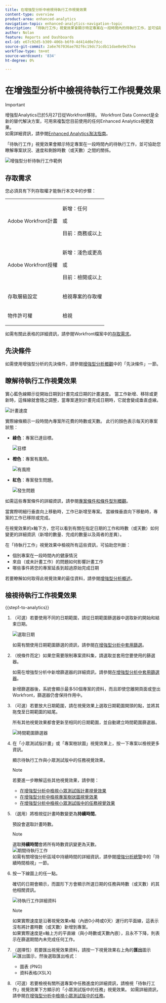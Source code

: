 ```yaml
---
title: 在增強型分析中檢視待執行工作視覺效果
content-type: overview
product-area: enhanced-analytics
navigation-topic: enhanced-analytics-navigation-topic
description: 「待執行工作」視覺效果會顯示特定專案在一段時間內的待執行工作，並可協助您瞭解專案狀況、速度和剩餘時數（或天數）之間的關係。
author: Nolan
feature: Reports and Dashboards
exl-id: e67c92d5-b309-406b-b6f0-4d414d0e7dcc
source-git-commit: 2a6e767036ae702f6c19dc71cdb11dae8e9e37ea
workflow-type: tm+mt
source-wordcount: '834'
ht-degree: 0%

---
```


# 在增強型分析中檢視待執行工作視覺效果

>[!IMPORTANT]
>
>增強型Analytics已於5月27日從Workfront移除。 Workfront Data Connect是全新的替代解決方案，可用來複製您目前使用的任何Enhanced Analytics視覺效果。 <br>如需詳細資訊，請參閱[Enhanced Analytics淘汰指南](/help/quicksilver/product-announcements/announcements/enhanced-analytics-deprecation.md)。


<!-- Audited: 12/2023 -->

「待執行工作」視覺效果會顯示特定專案在一段時間內的待執行工作，並可協助您瞭解專案狀況、速度和剩餘時數（或天數）之間的關係。

![增強型分析待執行工作範例](assets/burndown120623.png)

## 存取需求

您必須具有下列存取權才能執行本文中的步驟：

<table style="table-layout:auto"> 
 <col> 
 <col> 
 <tbody> 
  <tr> 
   <td role="rowheader">Adobe Workfront計畫</td> 
   <td>
      <p>新增：任何</p>
      <p>或</p>
      <p>目前：商務或以上</p></td>
  </tr> 
  <tr> 
   <td role="rowheader">Adobe Workfront授權</td> 
   <td>
      <p>新增：淺色或更高</p>
      <p>或</p>
      <p>目前：檢閱或以上</p>
   </td> 
  </tr> 
  <tr> 
   <td role="rowheader">存取層級設定</td> 
   <td> <p>檢視專案的存取權</p> </td> 
  </tr> 
  <tr> 
   <td role="rowheader">物件許可權</td> 
   <td> <p>檢視</p> </td>
  </tr> 
 </tbody> 
</table>

如需有關此表格的詳細資訊，請參閱Workfront檔案中的[存取需求](/help/quicksilver/administration-and-setup/add-users/access-levels-and-object-permissions/access-level-requirements-in-documentation.md)。

## 先決條件

如需使用增強型分析的先決條件，請參閱[增強型分析概觀](../enhanced-analytics/enhanced-analytics-overview.md)中的「先決條件」一節。

## 瞭解待執行工作視覺效果

實心藍色線顯示從開始日期到計畫完成日期的計畫速度。 當工作新增、移除或更新時，這條線就會隨之調整，當專案達到計畫完成日期時，它就會變成垂直虛線。

![計畫速度](assets/burndown-planned-line.png)

實際線條顯示一段時間內專案所花費的時數或天數。 此行的顏色表示每天的專案狀態：

* **綠色**：專案已達目標。

  ![目標](assets/burndown-green.png)

* **橙色**：專案有風險。

  ![有風險](assets/burndown-orange.png)

* **紅色**：專案發生問題。

  ![發生問題](assets/burndown-red.png)

如需這些專案條件的詳細資訊，請參閱[專案條件和條件型別概觀](../manage-work/projects/manage-projects/project-condition-and-condition-type.md)。

當實際明細行垂直向上移動時，工作已新增至專案。 當線條垂直向下移動時，專案的工作已移除或完成。

在視覺效果的x軸下方，您可以看到有關在指定日期的工作和時數（或天數）如何變更的詳細資訊（新增的數量、完成的數量以及兩者的差異）。

在「待執行工作」視覺效果中檢視所有這些資訊，可協助您判斷：

* 個別專案在一段時間內的健康情況
* 來自（或未計畫工作）的問題如何影響計畫工作
* 哪些事件將您的專案延長到超過原始完成日期

若要瞭解如何取得此視覺效果的最佳資料，請參閱[增強型分析概述](../enhanced-analytics/enhanced-analytics-overview.md)。

## 檢視待執行工作視覺效果

{{step1-to-analytics}}

1. （可選）若要使用不同的日期範圍，請從日期範圍篩選器中選取新的開始和結束日期。

   ![選取日期](assets/filters-select-date-range-350x344.png)

   如需有關使用日期範圍篩選的資訊，請參閱[在增強型分析中套用篩選](../enhanced-analytics/use-enhanced-analytics-filters.md)。

1. （視條件而定）如果您需要限制專案資料集，請選取並套用您要使用的篩選器。

   如需在增強型分析中新增篩選器的詳細資訊，請參閱[在增強型分析中套用篩選器](../enhanced-analytics/use-enhanced-analytics-filters.md)。

   新增篩選器後，系統會顯示最多50個專案的資料，而且即使您離開頁面或登出Workfront，篩選器仍會保持作用中。

1. （可選）若要放大日期範圍，請在視覺效果上選取日期範圍開頭的點，並將其拖曳至日期範圍的結尾。

   所有其他視覺效果都會更新至相同的日期範圍，並自動建立時間範圍篩選器。

   ![時間範圍篩選器](assets/timeframe-filter-350x220.png)

1. 在「小眾測試版計畫」或「專案樹狀圖」視覺效果上，按一下專案以檢視更多資訊。

   顯示待執行工作與小眾測試版中的任務視覺效果。

   >[!NOTE]
   >
   >若要進一步瞭解這些其他視覺效果，請參閱：
   >
   >   * [在增強型分析中檢視小眾測試版計畫視覺效果](../enhanced-analytics/flight-plan-overview.md)
   >   * [在增強型分析中檢視專案樹狀圖視覺效果](../enhanced-analytics/project-treemap-overview.md)
   >   * [在增強型分析中檢視小眾測試版中的任務視覺效果](../enhanced-analytics/tasks-in-flight-overview.md)
   >

1. （選用）將檢視從計畫時數變更為&#x200B;**持續時間**。

   預設會選取計畫時數。

   >[!NOTE]
   >
   >選取&#x200B;**持續時間**&#x200B;會將所有時數資訊變更為天數。\
   >![期間待執行工作](assets/duration-burndown-350x112.png)\
   >如需有關增強分析區域中持續時間的詳細資訊，請參閱[增強分析總覽](../enhanced-analytics/enhanced-analytics-overview.md#duration-view)中的「持續時間檢視」一節。

1. 按一下線圖上的任一點。

   確切的日期會顯示，而圖形下方會顯示所選日期的任務與時數（或天數）的其他相關資訊。

   ![待執行工作詳細資料](assets/burndown-task-and-hour-changes-350x121.png)

   >[!NOTE]
   >
   >如果實際速度是沿著視覺效果x軸（內嵌0小時或0天）運行的平面線，這表示沒有將計畫時數（或天數）新增到專案。\
   >如果實際速度是x軸上方的平直線（與小時數或天數內嵌），且永不下降，則表示在篩選期間內未完成任何工作。

1. （選擇性）若要匯出視覺效果資料，請按一下視覺效果右上角的&#x200B;**匯出**&#x200B;圖示![匯出圖示](assets/export.png)，然後選取匯出格式：

   * 圖表 (PNG)
   * 資料表格(XSLX)

1. （可選）若要檢視有關所選專案中任務進度的詳細資訊，請檢視「待執行工作」視覺效果下方顯示的「小眾測試版中的任務」視覺效果。 如需詳細資訊，請參閱[在增強型分析中檢視小眾測試版中的任務](/help/quicksilver/enhanced-analytics/tasks-in-flight-overview.md)。
